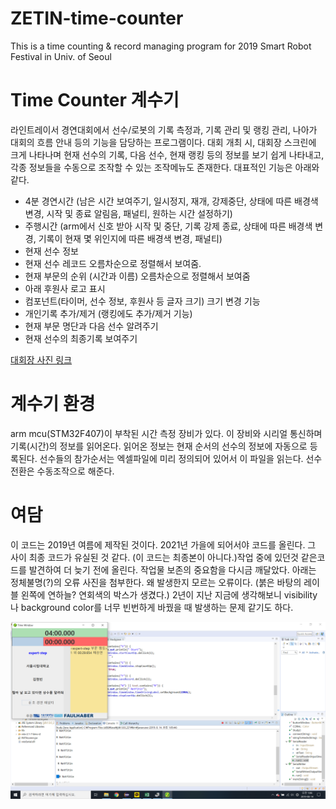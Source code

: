 # ZETIN-time-counter
 This is a time counting & record managing program for 2019 Smart Robot Festival in Univ. of Seoul



# Time Counter 계수기

라인트레이서 경연대회에서 선수/로봇의 기록 측정과, 기록 관리 및 랭킹 관리, 나아가 대회의 흐름 안내 등의 기능을 담당하는 프로그램이다. 대회 개최 시, 대회장 스크린에 크게 나타나며 현재 선수의 기록, 다음 선수, 현재 랭킹 등의 정보를 보기 쉽게 나타내고, 각종 정보들을 수동으로 조작할 수 있는 조작메뉴도 존재한다. 대표적인 기능은 아래와 같다.

* 4분 경연시간 (남은 시간 보여주기, 일시정지, 재개, 강제중단, 상태에 따른 배경색 변경, 시작 및 종료 알림음, 패널티, 원하는 시간 설정하기)
* 주행시간 (arm에서 신호 받아 시작 및 중단, 기록 강제 종료, 상태에 따른 배경색 변경, 기록이 현재 몇 위인지에 따른 배경색 변경, 패널티)
* 현재 선수 정보
* 현재 선수 레코드 오름차순으로 정렬해서 보여줌.
* 현재 부문의 순위 (시간과 이름) 오름차순으로 정렬해서 보여줌
* 아래 후원사 로고 표시
* 컴포넌트(타이머, 선수 정보, 후원사 등 글자 크기) 크기 변경 기능
* 개인기록 추가/제거 (랭킹에도 추가/제거 기능)
* 현재 부문 명단과 다음 선수 알려주기 
* 현재 선수의 최종기록 보여주기

[대회장 사진 링크](https://zetin.uos.ac.kr/index.php?mid=photo&document_srl=493724)



# 계수기 환경

arm mcu(STM32F407)이 부착된 시간 측정 장비가 있다. 이 장비와 시리얼 통신하며 기록(시간)의 정보를 읽어온다. 읽어온 정보는 현재 순서의 선수의 정보에 자동으로 등록된다. 선수들의 참가순서는 엑셀파일에 미리 정의되어 있어서 이 파일을 읽는다. 선수 전환은 수동조작으로 해준다.



# 여담

이 코드는 2019년 여름에 제작된 것이다. 2021년 가을에 되어서야 코드를 올린다. 그 사이 최종 코드가 유실된 것 같다. (이 코드는 최종본이 아니다.)작업 중에 있던것 같은코드를 발견하여 더 늦기 전에 올린다. 작업물 보존의 중요함을 다시금 깨달았다. 아래는 정체불명(?)의 오류 사진을 첨부한다. 왜 발생한지 모르는 오류이다. (붉은 바탕의 레이블 왼쪽에 연하늘? 연회색의 박스가 생겼다.) 2년이 지난 지금에 생각해보니 visibility나 background color를 너무 빈번하게 바꿨을 때 발생하는 문제 같기도 하다.

![error picture](./err_picture.png)